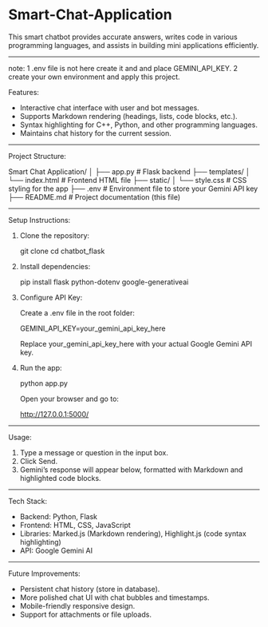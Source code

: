 # Smart-Chat-Application
This smart chatbot provides accurate answers, writes code in various programming languages, and assists in building mini applications efficiently.

---
note:
   1   .env file is not here create it and and place GEMINI_API_KEY.
   2   create your own environment and apply this project.


Features:

- Interactive chat interface with user and bot messages.
- Supports Markdown rendering (headings, lists, code blocks, etc.).
- Syntax highlighting for C++, Python, and other programming languages.
- Maintains chat history for the current session.

---

Project Structure:

Smart Chat Application/
│
├── app.py               # Flask backend
├── templates/
│   └── index.html       # Frontend HTML file
├── static/
│   └── style.css        # CSS styling for the app
├── .env                 # Environment file to store your Gemini API key
├── README.md            # Project documentation (this file)


---

Setup Instructions:

1. Clone the repository:

   git clone <your-repo-url>
   cd chatbot_flask

2. Install dependencies:

   pip install flask python-dotenv google-generativeai

3. Configure API Key:

   Create a .env file in the root folder:

   GEMINI_API_KEY=your_gemini_api_key_here 

   Replace your_gemini_api_key_here with your actual Google Gemini API key.

4. Run the app:

   python app.py

   Open your browser and go to:

   http://127.0.0.1:5000/

---

Usage:

1. Type a message or question in the input box.
2. Click Send.
3. Gemini’s response will appear below, formatted with Markdown and highlighted code blocks.

---

Tech Stack:

- Backend: Python, Flask
- Frontend: HTML, CSS, JavaScript
- Libraries: Marked.js (Markdown rendering), Highlight.js (code syntax highlighting)
- API: Google Gemini AI

---

Future Improvements:

- Persistent chat history (store in database).
- More polished chat UI with chat bubbles and timestamps.
- Mobile-friendly responsive design.
- Support for attachments or file uploads.
